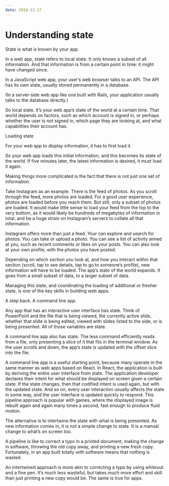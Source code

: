 ```yaml
---
date: 2018-12-17
---
```


# Understanding state

State is what is known by your app.

In a web app, state refers to local state. It only knows a subset of all information. And that information is from a certain point in time: it might have changed since.

In a JavaScript web app, your user’s web browser talks to an API. The API has its own state, usually stored permanently in a database.

(In a server-side web app like one built with Rails, your application usually talks to the database directly.)

So local state. It’s your web app’s state of the world at a certain time. That world depends on factors, such as which account is signed in, or perhaps whether the user is not signed in, which page they are looking at, and what capabilities their account has.

Loading state

For your web app to display information, it has to first load it.

So your web app loads this initial information, and this becomes its state of the world. If five minutes later, the latest information is desired, it must load it again.

Making things more complicated is the fact that there is not just one set of information.

Take Instagram as an example. There is the feed of photos. As you scroll through the feed, more photos are loaded. For a good user experience, photos are loaded before you reach them. But still, only a subset of photos are loaded. It would make little sense to load your feed from the top to the very bottom, as it would likely be hundreds of megabytes of information in total, and be a huge strain on Instagram’s servers to collate all that information.

Instagram offers more than just a feed. Your can explore and search for photos. You can take or upload a photo. You can see a list of activity aimed at you, such as recent comments or likes on your posts. You can also look at your own profile, with the photos you have posted.

Depending on which section you look at, and how you interact within that section (scroll, tap to see details, tap to go to someone’s profile), new information will have to be loaded. The app’s state of the world expands. It goes from a small subset of data, to a larger subset of data.

Managing this state, and coordinating the loading of additional or fresher state, is one of the key skills in building web apps.

A step back. A command line app.

Any app that has an interactive user interface has state. Think of PowerPoint and the file that is being viewed, the currently active slide, whether that slide is being edited, viewed with slides listed to the side, or is being presented. All of those variables are state.

A command line app also has state. The less command efficiently reads from a file, only presenting a slice of it that fits in the terminal window. As the user scrolls and down, the app’s state is updated with the offset slice into the file.

A command line app is a useful starting point, because many operate in the same manner as web apps based on React. In React, the application is built by deriving the entire user interface from state. The application developer declares their intent for what should be displayed on screen given a certain state. If the state changes, then that codified intent is used again, but with the updated state. And so on, every user interaction usually affects the state in some way, and the user interface is updated quickly to respond. This pipeline approach is popular with games, where the displayed image is rebuilt again and again many times a second, fast enough to produce fluid motion.

The alternative is to intertwine the state with what is being presented. As new information comes in, it is not a simple change to state. It is a manual change to what’s on screen too.

A pipeline is like to correct a typo in a printed document, making the change in software, throwing the old copy away, and printing a new fresh copy. Fortunately, in an app built totally with software means that nothing is wasted.

An intertwined approach is more akin to correcting a typo by using whiteout and a fine pen. It’s much less wasteful, but takes much more effort and skill than just printing a new copy would be. The same is true for apps.
